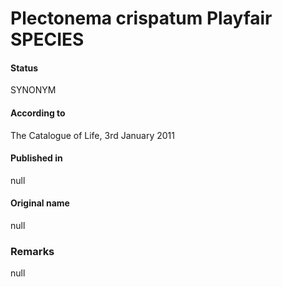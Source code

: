 # Plectonema crispatum Playfair SPECIES

#### Status
SYNONYM

#### According to
The Catalogue of Life, 3rd January 2011

#### Published in
null

#### Original name
null

### Remarks
null